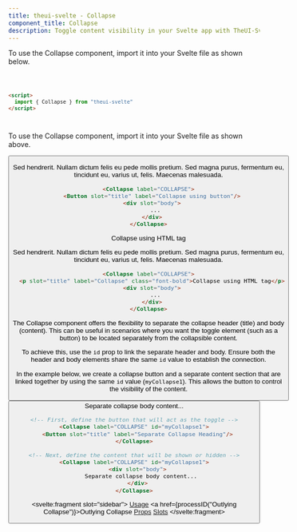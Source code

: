 ```yaml
---
title: theui-svelte - Collapse
component_title: Collapse
description: Toggle content visibility in your Svelte app with TheUI-Svelte's Collapse component, offering a seamless user experience.
---
```


<script lang="ts">
  import type { PageData } from "./$types";
  import DocContainer from "$lib/ui/doc/Container.svelte";
  import Head from "$lib/ui/doc/Head.svelte";
  import Block from "$lib/ui/doc/Block.svelte";
  import Code from "$lib/ui/doc/Code.svelte";
  import DataTable from "$lib/ui/doc/DataTable.svelte";
  import Example from "$lib/ui/doc/Example.svelte";
  import { Collapse, Button } from "theui-svelte";
  import { processID } from "$lib";

  export let data: PageData;
</script>

<DocContainer>
  <Head title="Collapse" text="The Collapse component allows you to show and hide content independently. It is unstyled by default, giving you the flexibility to use any content and design according to your needs."/>
  <Block title="Setup">
  <p class="not-prose">To use the Collapse component, import it into your Svelte file as shown below.</p>
<Code title="Import">

```html
<script>
  import { Collapse } from "theui-svelte"
</script>
```
</Code>
  </Block>

  <Block title="Usage">
    <p class="not-prose mb-4">To use the Collapse component, import it into your Svelte file as shown above.</p>
    <Example title="Example with Button">
      <svelte:fragment slot="example">
        <Collapse label="COLLAPSE">
          <Button slot="title" label="Collapse using button"/>
          <div slot="body">
            <p>Sed hendrerit. Nullam dictum felis eu pede mollis pretium. Sed magna purus, fermentum eu, tincidunt eu, varius ut, felis. Maecenas malesuada.</p>
          </div>
        </Collapse>
      </svelte:fragment>
<div slot="code">

```html
<Collapse label="COLLAPSE">
  <Button slot="title" label="Collapse using button"/>
  <div slot="body">
    ...
  </div>
</Collapse>
```
</div>
    </Example>
    <Example title="Example with HTML Tag">
      <svelte:fragment slot="example">
        <Collapse label="COLLAPSE">
          <p slot="title" label="Collapse" class="font-bold">Collapse using HTML tag</p>
          <div slot="body">
            <p>Sed hendrerit. Nullam dictum felis eu pede mollis pretium. Sed magna purus, fermentum eu, tincidunt eu, varius ut, felis. Maecenas malesuada.</p>
          </div>
        </Collapse>
      </svelte:fragment>
<div slot="code">

```html
<Collapse label="COLLAPSE">
  <p slot="title" label="Collapse" class="font-bold">Collapse using HTML tag</p>
  <div slot="body">
    ...
  </div>
</Collapse>
```
</div>
    </Example>
  </Block>



  <Block title="Outlying Collapse">
    <div class="not-prose mb-8">
      <p class="mb-2">The Collapse component offers the flexibility to separate the collapse header (title) and body (content). This can be useful in scenarios where you want the toggle element (such as a button) to be located separately from the collapsible content.</p>
      <p class="mb-2">To achieve this, use the <code>id</code> prop to link the separate header and body. Ensure both the header and body elements share the same <code>id</code> value to establish the connection.</p>
      <p>In the example below, we create a collapse button and a separate content section that are linked together by using the same <code>id</code> value (<code>myCollapse1</code>). This allows the button to control the visibility of the content.</p>
    </div>
    <Example>
      <svelte:fragment slot="example">
        <div class="flex flex-col gap-y-1">
          <Collapse label="COLLAPSE" id="myCollapse1">
            <Button slot="title" label="Separate Collapse Heading"/>
          </Collapse>
          <Collapse label="COLLAPSE" id="myCollapse1">
            <div slot="body">
              Separate collapse body content...
            </div>
          </Collapse>
        </div>
      </svelte:fragment>
<div slot="code">

```html
<!-- First, define the button that will act as the toggle -->
<Collapse label="COLLAPSE" id="myCollapse1">
  <Button slot="title" label="Separate Collapse Heading"/>
</Collapse>

<!-- Next, define the content that will be shown or hidden -->
<Collapse label="COLLAPSE" id="myCollapse1">
  <div slot="body">
    Separate collapse body content...
  </div>
</Collapse>
```
</div>
    </Example>
  </Block>

  <Block title="Props">
    <DataTable data={data.component.props} hideText={true} mb=8 />
    <DataTable data={data.component.dynamicProps} type="slots" title="Dynamic Props" hideText={true} />
  </Block>
  <Block title="Slots">
    <DataTable data={data.component.slots} type="slots"/>
  </Block>

  <svelte:fragment slot="sidebar">
    <a href="#usage">Usage</a>
    <a href={processID("Outlying Collapse")}>Outlying Collapse</a>
    <a href="#props">Props</a>
    <a href="#slots">Slots</a>
  </svelte:fragment>

</DocContainer>